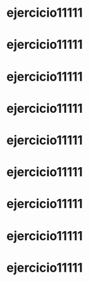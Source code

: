 # ejercicio11111
# ejercicio11111
# ejercicio11111
# ejercicio11111
# ejercicio11111
# ejercicio11111
# ejercicio11111
# ejercicio11111
# ejercicio11111